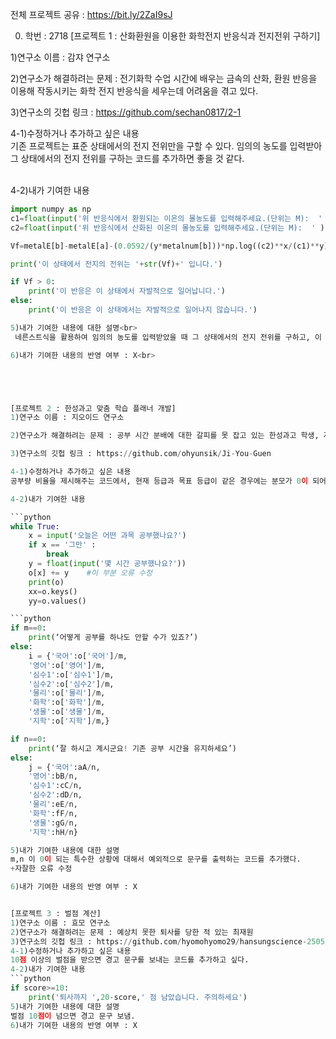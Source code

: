 전체 프로젝트 공유 : https://bit.ly/2ZaI9sJ

0. 학번 : 2718
[프로젝트 1 : 산화환원을 이용한 화학전지 반응식과 전지전위 구하기]<br>

1)연구소 이름 : 감쟈 연구소<br>

2)연구소가 해결하려는 문제 : 전기화학 수업 시간에 배우는 금속의 산화, 환원 반응을 이용해 작동시키는 화학 전지 반응식을 세우는데 어려움을 겪고 있다. <br>

3)연구소의 깃헙 링크 : https://github.com/sechan0817/2-1<br>

4-1)수정하거나 추가하고 싶은 내용<br>
 기존 프로젝트는 표준 상태에서의 전지 전위만을 구할 수 있다. 임의의 농도를 입력받아 그 상태에서의 전지 전위를 구하는 코드를 추가하면 좋을 것 같다.<br><br>

4-2)내가 기여한 내용<br>
```python
import numpy as np
c1=float(input('위 반응식에서 환원되는 이온의 몰농도를 입력해주세요.(단위는 M):  '  ))
c2=float(input('위 반응식에서 산화된 이온의 몰농도를 입력해주세요.(단위는 M):  ' ))

Vf=metalE[b]-metalE[a]-(0.0592/(y*metalnum[b]))*np.log((c2)**x/(c1)**y)

print('이 상태에서 전지의 전위는 '+str(Vf)+' 입니다.')

if Vf > 0:
    print('이 반응은 이 상태에서 자발적으로 일어납니다.')
else:
    print('이 반응은 이 상태에서는 자발적으로 일어나지 않습니다.')

5)내가 기여한 내용에 대한 설명<br>
 네른스트식을 활용하여 임의의 농도를 입력받았을 때 그 상태에서의 전지 전위를 구하고, 이 반응이 자발적인지를 판단하는 코드를 추가하였다.<br><br>

6)내가 기여한 내용의 반영 여부 : X<br>





[프로젝트 2 : 한성과고 맞춤 학습 플래너 개발]
1)연구소 이름 : 지오이드 연구소

2)연구소가 해결하려는 문제 : 공부 시간 분배에 대한 갈피를 못 잡고 있는 한성과고 학생, 자신의 공부 시간이나 스타일에 대해서 알고 싶은 학생. 중간고사 성적을 바탕으로 기말고사 공부에 피드백을 받고 싶은 학생 등등 성적 문제로 고민이 많은 학생.

3)연구소의 깃헙 링크 : https://github.com/ohyunsik/Ji-You-Guen

4-1)수정하거나 추가하고 싶은 내용
공부량 비율을 제시해주는 코드에서, 현재 등급과 목표 등급이 같은 경우에는 분모가 0이 되어 오류가 발생하는 경우가 생긴다. 이외에도 자잘한 오류들을 고쳐보고 싶다.

4-2)내가 기여한 내용

```python
while True:
    x = input('오늘은 어떤 과목 공부했나요?')
    if x == '그만' :
        break
    y = float(input('몇 시간 공부했나요?'))
    o[x] += y    #이 부분 오류 수정
    print(o)
    xx=o.keys()
    yy=o.values()

```python
if m==0:
	print(‘어떻게 공부를 하나도 안할 수가 있죠?’)
else:
	i = {'국어':o['국어']/m,
	'영어':o['영어']/m,
	'심수1':o['심수1']/m,
	'심수2':o['심수2']/m,
	'물리':o['물리']/m,
	'화학':o['화학']/m,
	'생물':o['생물']/m,
	'지학':o['지학']/m,}

if n==0:
	print(‘잘 하시고 계시군요! 기존 공부 시간을 유지하세요’)
else:
	j = {'국어':aA/n,
	'영어':bB/n,
	'심수1':cC/n,
	'심수2':dD/n,
	'물리':eE/n,
	'화학':fF/n,
	'생물':gG/n,
	'지학':hH/n}

5)내가 기여한 내용에 대한 설명
m,n 이 0이 되는 특수한 상황에 대해서 예외적으로 문구를 출력하는 코드를 추가했다.
+자잘한 오류 수정

6)내가 기여한 내용의 반영 여부 : X


[프로젝트 3 : 벌점 계산]
1)연구소 이름 : 효모 연구소
2)연구소가 해결하려는 문제 : 예상치 못한 퇴사를 당한 적 있는 최재원
3)연구소의 깃헙 링크 : https://github.com/hyomohyomo29/hansungscience-2505/wiki
4-1)수정하거나 추가하고 싶은 내용
10점 이상의 벌점을 받으면 경고 문구를 보내는 코드를 추가하고 싶다.
4-2)내가 기여한 내용
```python
if score>=10: 
    print('퇴사까지 ',20-score,' 점 남았습니다. 주의하세요')
5)내가 기여한 내용에 대한 설명
벌점 10점이 넘으면 경고 문구 보냄.
6)내가 기여한 내용의 반영 여부 : X
